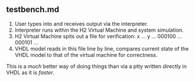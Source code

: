 ## testbench.md

1) User types into and receives output via the interpreter.
2) Interpreter runs within the H2 Virtual Machine and system simulation.
3) H2 Virtual Machine spits out a file for verification:
      x      ... y      ...
      000100 ... 000101 ...
4) VHDL model reads in this file line by line, compares current state of
the VHDL model to that of the virtual machine for correctness.

This is a *much* better way of doing things than via a ptty written
directly in VHDL as it is *faster*.
